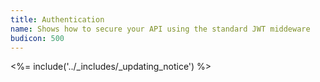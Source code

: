 ```yaml
---
title: Authentication
name: Shows how to secure your API using the standard JWT middeware
budicon: 500
---
```


<%= include('../_includes/_updating_notice') %>